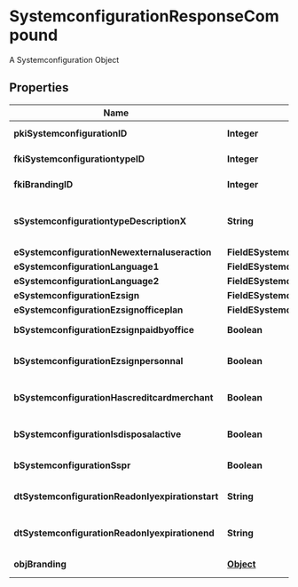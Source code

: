 

# SystemconfigurationResponseCompound

A Systemconfiguration Object

## Properties

| Name | Type | Description | Notes |
|------------ | ------------- | ------------- | -------------|
|**pkiSystemconfigurationID** | **Integer** | The unique ID of the Systemconfiguration |  |
|**fkiSystemconfigurationtypeID** | **Integer** | The unique ID of the Systemconfigurationtype |  |
|**fkiBrandingID** | **Integer** | The unique ID of the Branding |  [optional] |
|**sSystemconfigurationtypeDescriptionX** | **String** | The description of the Systemconfigurationtype in the language of the requester |  |
|**eSystemconfigurationNewexternaluseraction** | **FieldESystemconfigurationNewexternaluseraction** |  |  |
|**eSystemconfigurationLanguage1** | **FieldESystemconfigurationLanguage1** |  |  |
|**eSystemconfigurationLanguage2** | **FieldESystemconfigurationLanguage2** |  |  |
|**eSystemconfigurationEzsign** | **FieldESystemconfigurationEzsign** |  |  [optional] |
|**eSystemconfigurationEzsignofficeplan** | **FieldESystemconfigurationEzsignofficeplan** |  |  [optional] |
|**bSystemconfigurationEzsignpaidbyoffice** | **Boolean** | Whether if Ezsign is paid by the company or not |  [optional] |
|**bSystemconfigurationEzsignpersonnal** | **Boolean** | Whether if we allow the creation of personal files in eZsign |  |
|**bSystemconfigurationHascreditcardmerchant** | **Boolean** | Whether there is a creditcard merchant configured or not |  [optional] |
|**bSystemconfigurationIsdisposalactive** | **Boolean** | Whether is Disposal processus is active or not |  [optional] |
|**bSystemconfigurationSspr** | **Boolean** | Whether if we allow SSPR |  |
|**dtSystemconfigurationReadonlyexpirationstart** | **String** | The start date where the system will be in read only |  [optional] |
|**dtSystemconfigurationReadonlyexpirationend** | **String** | The end date where the system will be in read only |  [optional] |
|**objBranding** | [**Object**](Object.md) | A Custom Branding Object |  [optional] |




